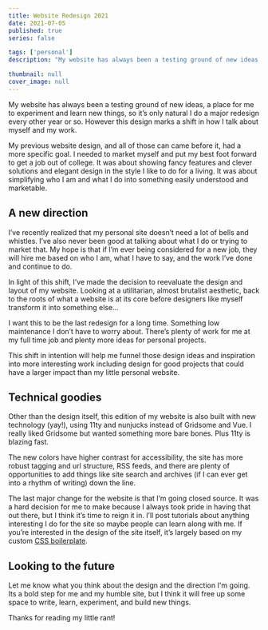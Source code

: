 ```yaml
---
title: Website Redesign 2021
date: 2021-07-05
published: true
series: false

tags: ['personal']
description: "My website has always been a testing ground of new ideas, a place for me to experiment and learn new things, so it’s only natural I do a major redesign every other year or so. However this design marks a shift in how I talk about myself and my work."

thumbnail: null
cover_image: null
---
```


My website has always been a testing ground of new ideas, a place for me to experiment and learn new things, so it’s only natural I do a major redesign every other year or so. However this design marks a shift in how I talk about myself and my work.

My previous website design, and all of those can came before it, had a more specific goal. I needed to market myself and put my best foot forward to get a job out of college. It was about showing fancy features and clever solutions and elegant design in the style I like to do for a living. It was about simplifying who I am and what I do into something easily understood and marketable.

## A new direction

I’ve recently realized that my personal site doesn’t need a lot of bells and whistles. I’ve also never been good at talking about what I do or trying to market that. My hope is that if I’m ever being considered for a new job, they will hire me based on who I am, what I have to say, and the work I’ve done and continue to do.

In light of this shift, I’ve made the decision to reevaluate the design and layout of my website. Looking at a utilitarian, almost brutalist aesthetic, back to the roots of what a website is at its core before designers like myself transform it into something else...

I want this to be the last redesign for a long time. Something low maintenance I don’t have to worry about. There’s plenty of work for me at my full time job and plenty more ideas for personal projects.

This shift in intention will help me funnel those design ideas and inspiration into more interesting work including design for good projects that could have a larger impact than my little personal website.

## Technical goodies

Other than the design itself, this edition of my website is also built with new technology (yay!), using 11ty and nunjucks instead of Gridsome and Vue. I really liked Gridsome but wanted something more bare bones. Plus 11ty is blazing fast.

The new colors have higher contrast for accessibility, the site has more robust tagging and url structure, RSS feeds, and there are plenty of opportunities to add things like site search and archives (if I can ever get into a rhythm of writing) down the line.

The last major change for the website is that I’m going closed source. It was a hard decision for me to make because I always took pride in having that out there, but I think it’s time to reign it in. I’ll post tutorials about anything interesting I do for the site so maybe people can learn along with me. If you’re interested in the design of the site itself, it’s largely based on my custom [CSS boilerplate](https://github.com/MattMcAdams/CSS-Boilerplate).

## Looking to the future

Let me know what you think about the design and the direction I'm going. Its a bold step for me and my humble site, but I think it will free up some space to write, learn, experiment, and build new things.

Thanks for reading my little rant!
